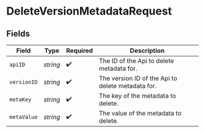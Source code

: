 # DeleteVersionMetadataRequest


## Fields

| Field                                             | Type                                              | Required                                          | Description                                       |
| ------------------------------------------------- | ------------------------------------------------- | ------------------------------------------------- | ------------------------------------------------- |
| `apiID`                                           | *string*                                          | :heavy_check_mark:                                | The ID of the Api to delete metadata for.         |
| `versionID`                                       | *string*                                          | :heavy_check_mark:                                | The version ID of the Api to delete metadata for. |
| `metaKey`                                         | *string*                                          | :heavy_check_mark:                                | The key of the metadata to delete.                |
| `metaValue`                                       | *string*                                          | :heavy_check_mark:                                | The value of the metadata to delete.              |